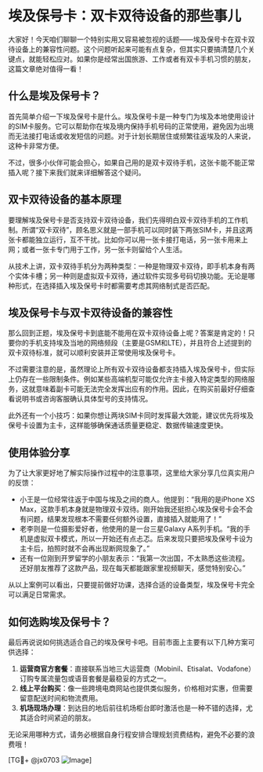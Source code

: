 # 埃及保号卡：双卡双待设备的那些事儿

大家好！今天咱们聊聊一个特别实用又容易被忽视的话题——埃及保号卡在双卡双待设备上的兼容性问题。这个问题听起来可能有点复杂，但其实只要搞清楚几个关键点，就能轻松应对。如果你是经常出国旅游、工作或者有双卡手机习惯的朋友，这篇文章绝对值得一看！

## 什么是埃及保号卡？

首先简单介绍一下埃及保号卡是什么。埃及保号卡是一种专门为埃及本地使用设计的SIM卡服务。它可以帮助你在埃及境内保持手机号码的正常使用，避免因为出境而无法接打电话或收发短信的问题。对于计划长期居住或频繁往返埃及的人来说，这种卡非常方便。

不过，很多小伙伴可能会担心，如果自己用的是双卡双待手机，这张卡能不能正常插入呢？接下来我们就来详细解答这个疑问。

## 双卡双待设备的基本原理

要理解埃及保号卡是否支持双卡双待设备，我们先得明白双卡双待手机的工作机制。所谓“双卡双待”，顾名思义就是一部手机可以同时装下两张SIM卡，并且这两张卡都能独立运行，互不干扰。比如你可以用一张卡接打电话，另一张卡用来上网；或者一张卡专门用于工作，另一张卡则留给个人生活。

从技术上讲，双卡双待手机分为两种类型：一种是物理双卡双待，即手机本身有两个实体卡槽；另一种则是虚拟双卡双待，通过软件实现多号码切换功能。无论是哪种形式，在选择插入埃及保号卡时都需要考虑其网络制式是否匹配。

## 埃及保号卡与双卡双待设备的兼容性

那么回到正题，埃及保号卡到底能不能用在双卡双待设备上呢？答案是肯定的！只要你的手机支持埃及当地的网络频段（主要是GSM和LTE），并且符合上述提到的双卡双待标准，就可以顺利安装并正常使用埃及保号卡。

不过需要注意的是，虽然理论上所有双卡双待设备都支持插入埃及保号卡，但实际上仍存在一些限制条件。例如某些高端机型可能仅允许主卡接入特定类型的网络服务，这就意味着副卡可能无法完全发挥出应有的作用。因此，在购买前最好仔细查看说明书或咨询客服确认具体型号的支持情况。

此外还有一个小技巧：如果你想让两块SIM卡同时发挥最大效能，建议优先将埃及保号卡设置为主卡，这样能够确保通话质量更稳定、数据传输速度更快。

## 使用体验分享

为了让大家更好地了解实际操作过程中的注意事项，这里给大家分享几位真实用户的反馈：

- 小王是一位经常往返于中国与埃及之间的商人。他提到：“我用的是iPhone XS Max，这款手机本身就是物理双卡双待。刚开始我还挺担心埃及保号卡会不会有问题，结果发现根本不需要任何额外设置，直接插入就能用了！”
- 老李则是一位摄影爱好者，他使用的是一台三星Galaxy A系列手机。“我的手机是虚拟双卡模式，所以一开始还有点忐忑。后来发现只要把埃及保号卡设为主卡后，拍照时就不会再出现断网现象了。”
- 还有一位刚到开罗留学的小朋友表示：“我第一次出国，不太熟悉这些流程。还好朋友推荐了这款产品，现在每天都能跟家里视频聊天，感觉特别安心。”

从以上案例可以看出，只要提前做好功课，选择合适的设备类型，埃及保号卡完全可以满足日常需求。

## 如何选购埃及保号卡？

最后再说说如何挑选适合自己的埃及保号卡吧。目前市面上主要有以下几种方案可供选择：

1. **运营商官方套餐**：直接联系当地三大运营商（Mobinil、Etisalat、Vodafone）订购专属流量包或语音套餐是最稳妥的方式之一。
2. **线上平台购买**：像一些跨境电商网站也提供类似服务，价格相对实惠，但需要留意配送时间和物流费用。
3. **机场现场办理**：到达目的地后前往机场柜台即时激活也是一种不错的选择，尤其适合时间紧迫的朋友。

无论采用哪种方式，请务必根据自身行程安排合理规划资费结构，避免不必要的浪费哦！

[TG💪+ @jx0703 ![Image](https://github.com/user-attachments/assets/dbca1d08-cadb-493c-b0ec-ad6f7a83f270)]